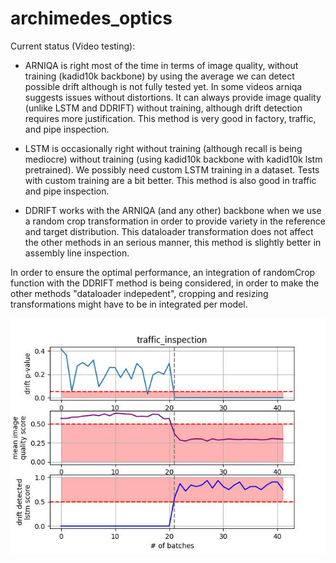 # archimedes_optics
Current status (Video testing): 

* ARNIQA is right most of the time in terms of image quality, without training (kadid10k backbone) by using the average we can detect possible drift although is not fully tested yet. In some videos arniqa suggests issues without distortions. It can always provide image quality (unlike LSTM and DDRIFT) without training, although drift detection requires more justification. This method is very good in factory, traffic, and pipe inspection.

* LSTM is occasionally right without training (although recall is being mediocre) without training (using kadid10k backbone with kadid10k lstm pretrained). We possibly need custom LSTM training in a dataset. Tests with custom training are a bit better. This method is also good in traffic and pipe inspection.

* DDRIFT works with the ARNIQA (and any other) backbone when we use a random crop transformation in order to provide variety in the reference and target distribution. This dataloader transformation does not affect the other methods in an serious manner, this method is slightly better in assembly line inspection.

In order to ensure the optimal performance, an integration of randomCrop function with the DDRIFT method is being considered, in order to make the other methods "dataloader indepedent", cropping and resizing transformations might have to be in integrated per model. 

<div align="center">
	<img src="current_results.jpg">
</div>